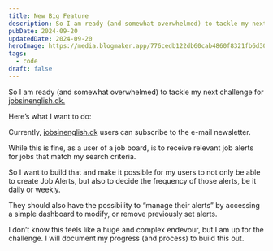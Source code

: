 ```yaml
---
title: New Big Feature
description: So I am ready (and somewhat overwhelmed) to tackle my next challenge for jobsinenglish.dk
pubDate: 2024-09-20
updatedDate: 2024-09-20
heroImage: https://media.blogmaker.app/776cedb122db60cab4860f8321fb6d30.webp
tags:
  - code
draft: false
---
```


So I am ready (and somewhat overwhelmed) to tackle my next challenge for [jobsinenglish.dk.](https://jobinenglish.dk)

Here’s what I want to do:

Currently, [jobsinenglish.dk](http://jobsinenglish.dk/) users can subscribe to the e-mail newsletter.

While this is fine, as a user of a job board, is to receive relevant job alerts for jobs that match my search criteria.

So I want to build that and make it possible for my users to not only be able to create Job Alerts, but also to decide the frequency of those alerts, be it daily or weekly.

They should also have the possibility to “manage their alerts” by accessing a simple dashboard to modify, or remove previously set alerts.

I don’t know this feels like a huge and complex endevour, but I am up for the challenge. I will document my progress (and process) to build this out.